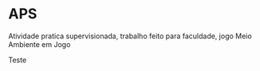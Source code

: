 # APS
Atividade pratica supervisionada, trabalho feito para faculdade, jogo Meio Ambiente em Jogo 

Teste
